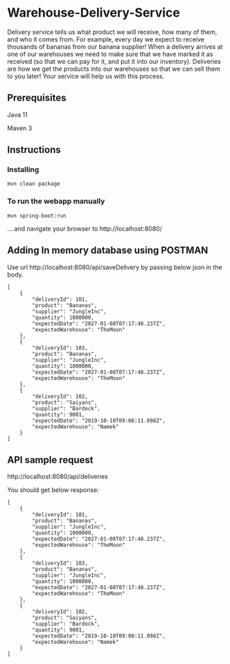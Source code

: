 # Warehouse-Delivery-Service
Delivery service tells us what product we will receive, how many of them, and who it comes from. For example, every day we expect to receive thousands of bananas from our banana supplier! When a delivery arrives at one of our warehouses we need to make sure that we have marked it as received (so that we can pay for it, and put it into our inventory). Deliveries are how we get the products into our warehouses so that we can sell them to you later! Your service will help us with this process.

## Prerequisites

Java 11

Maven 3

## Instructions

### Installing
```
mvn clean package
```

### To run the webapp manually

```
mvn spring-boot:run
```

....and navigate your browser to  http://localhost:8080/

## Adding In memory database using POSTMAN

Use url http://localhost:8080/api/saveDelivery by passing below json in the body.

```
[
    {
        "deliveryId": 101,
        "product": "Bananas",
        "supplier": "JungleInc",
        "quantity": 1000000,
        "expectedDate": "2027-01-08T07:17:48.237Z",
        "expectedWarehouse": "TheMoon"
    },
    {
        "deliveryId": 103,
        "product": "Bananas",
        "supplier": "JungleInc",
        "quantity": 1000000,
        "expectedDate": "2027-01-08T07:17:48.237Z",
        "expectedWarehouse": "TheMoon"
    },
    {
        "deliveryId": 102,
        "product": "Saiyans",
        "supplier": "Bardock",
        "quantity": 9001,
        "expectedDate": "2019-10-10T09:08:11.098Z",
        "expectedWarehouse": "Namek"
    }
]
```
## API sample request

http://localhost:8080/api/deliveries

You should get below response:

```
[
    {
        "deliveryId": 101,
        "product": "Bananas",
        "supplier": "JungleInc",
        "quantity": 1000000,
        "expectedDate": "2027-01-08T07:17:48.237Z",
        "expectedWarehouse": "TheMoon"
    },
    {
        "deliveryId": 103,
        "product": "Bananas",
        "supplier": "JungleInc",
        "quantity": 1000000,
        "expectedDate": "2027-01-08T07:17:48.237Z",
        "expectedWarehouse": "TheMoon"
    },
    {
        "deliveryId": 102,
        "product": "Saiyans",
        "supplier": "Bardock",
        "quantity": 9001,
        "expectedDate": "2019-10-10T09:08:11.098Z",
        "expectedWarehouse": "Namek"
    }
]
```

